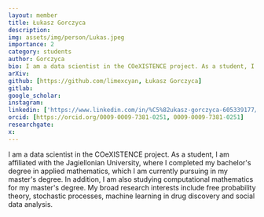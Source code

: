 ```yaml
---
layout: member
title: Łukasz Gorczyca
description:
img: assets/img/person/Lukas.jpeg
importance: 2
category: students
author: Gorczyca
bio: I am a data scientist in the COeXISTENCE project. As a student, I am affiliated with the Jagiellonian University, where I completed my bachelor's degree in applied mathematics, which I am currently pursuing in my master's degree. In addition, I am also studying computational mathematics for my master's degree. 
arXiv:
github: [https://github.com/limexcyan, Łukasz Gorczyca]
gitlab:
google_scholar: 
instagram:
linkedin: ['https://www.linkedin.com/in/%C5%82ukasz-gorczyca-605339177/']
orcid: [https://orcid.org/0009-0009-7381-0251, 0009-0009-7381-0251]
researchgate:
x: 
---
```

I am a data scientist in the COeXISTENCE project. As a student, I am affiliated with the Jagiellonian University, where I completed my bachelor's degree in applied mathematics, which I am currently pursuing in my master's degree. In addition, I am also studying computational mathematics for my master's degree. My broad research interests include free probability theory, stochastic processes, machine learning in drug discovery and social data analysis. 

